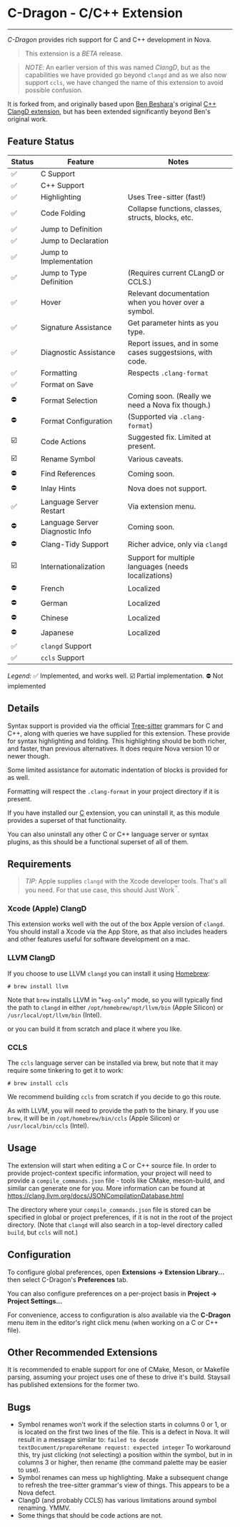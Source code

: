 # C-Dragon - C/C++ Extension

---

_C-Dragon_ provides rich support for C and C++ development in Nova.

> This extension is a _BETA_ release.

> _NOTE_: An earlier version of this was named _ClangD_, but as the
> capabilities we have provided go beyond `clangd` and as we also now support `ccls`,
> we have changed the name of this extension to avoid possible confusion.

It is forked from, and originally based upon
[Ben Beshara][1]'s original [C++ ClangD extension][2],
but has been extended significantly beyond Ben's original work.

## Feature Status

| Status | Feature                         | Notes                                                     |
| ------ | ------------------------------- | --------------------------------------------------------- |
| ✅     | C Support                       |                                                           |
| ✅     | C++ Support                     |                                                           |
| ✅     | Highlighting                    | Uses Tree-sitter (fast!)                                  |
| ✅     | Code Folding                    | Collapse functions, classes, structs, blocks, etc.        |
| ✅     | Jump to Definition              |                                                           |
| ✅     | Jump to Declaration             |                                                           |
| ✅     | Jump to Implementation          |                                                           |
| ✅     | Jump to Type Definition         | (Requires current CLangD or CCLS.)                        |
| ✅     | Hover                           | Relevant documentation when you hover over a symbol.      |
| ✅     | Signature Assistance            | Get parameter hints as you type.                          |
| ✅     | Diagnostic Assistance           | Report issues, and in some cases suggestsions, with code. |
| ✅     | Formatting                      | Respects `.clang-format`                                  |
| ✅     | Format on Save                  |                                                           |
| ⛔️    | Format Selection                | Coming soon. (Really we need a Nova fix though.)          |
| ⛔️    | Format Configuration            | (Supported via `.clang-format`)                           |
| ☑️     | Code Actions                    | Suggested fix. Limited at present.                        |
| ☑️     | Rename Symbol                   | Various caveats.                                          |
| ⛔️    | Find References                 | Coming soon.                                              |
| ⛔️    | Inlay Hints                     | Nova does not support.                                    |
| ✅     | Language Server Restart         | Via extension menu.                                       |
| ⛔️    | Language Server Diagnostic Info | Coming soon.                                              |
| ⛔️    | Clang-Tidy Support              | Richer advice, only via `clangd`                          |
| ☑️     | Internationalization            | Support for multiple languages (needs localizations)      |
| ⛔️    | French                          | Localized                                                 |
| ⛔️    | German                          | Localized                                                 |
| ⛔️    | Chinese                         | Localized                                                 |
| ⛔️    | Japanese                        | Localized                                                 |
| ✅     | `clangd` Support                |                                                           |
| ✅     | `ccls` Support                  |                                                           |

_Legend:_
✅ Implemented, and works well.
☑️ Partial implementation.
⛔️ Not implemented

## Details

Syntax support is provided via the official [Tree-sitter][3] grammars for C and C++, along
with queries we have supplied for this extension. These provide for syntax highlighting
and folding. This highlighting should be both richer, and faster, than previous alternatives.
It does require Nova version 10 or newer though.

Some limited assistance for automatic indentation of blocks is provided
for as well.

Formatting will respect the `.clang-format` in your
project directory if it is present.

If you have installed our [C][4] extension, you can uninstall it, as this module
provides a superset of that functionality.

You can also uninstall any other C or C++ language server or syntax plugins,
as this should be a functional superset of all of them.

## Requirements

> _TIP_: Apple supplies `clangd` with the Xcode developer tools. That's all you need.
> For that use case, this should Just Work<sup>&trade;</sup>.

### Xcode (Apple) ClangD

This extension works well with the out of the box Apple version of `clangd`.
You should install a Xcode via the App Store, as that also includes headers
and other features useful for software development on a mac.

### LLVM ClangD

If you choose to use LLVM `clangd` you can install it using [Homebrew][5]:

```
# brew install llvm
```

Note that `brew` installs LLVM in "`keg-only`" mode, so you will typically
find the path to `clangd` in either `/opt/homebrew/opt/llvm/bin` (Apple Silicon)
or `/usr/local/opt/llvm/bin` (Intel).

or you can build it from scratch and place it where you like.

### CCLS

The `ccls` language server can be installed via brew, but note that
it may require some tinkering to get it to work:

```
# brew install ccls
```

We recommend building `ccls` from scratch if you decide to go this route.

As with LLVM, you will need to provide the path to the binary.
If you use `brew`, it will be in `/opt/homebrew/bin/ccls` (Apple Silicon)
or `/usr/local/bin/ccls` (Intel).

## Usage

The extension will start when editing a C or C++ source file. In order to provide project-context specific information, your project will need to provide a `compile_commands.json` file - tools like CMake, meson-build, and similar can generate one for you. More information can be found at https://clang.llvm.org/docs/JSONCompilationDatabase.html

The directory where your `compile_commands.json` file is stored can be specified in global or project preferences, if it is not in the root of the project directory. (Note that `clangd` will also search in a top-level directory called `build`, but `ccls` will not.)

## Configuration

To configure global preferences, open **Extensions → Extension Library...** then select C-Dragon's **Preferences** tab.

You can also configure preferences on a per-project basis in **Project → Project Settings...**

For convenience, access to configuration is also available via the **C-Dragon** menu item in the
editor's right click menu (when working on a C or C++ file).

## Other Recommended Extensions

It is recommended to enable support for one of CMake, Meson, or Makefile parsing,
assuming your project uses one of these to drive it's build.
Staysail has published extensions for the former two.

## Bugs

- Symbol renames won't work if the selection starts in columns 0 or 1, or is located
  on the first two lines of the file. This is a defect in Nova.
  It will result in a message similar to: `failed to decode textDocument/prepareRename request: expected integer`
  To workaround this, try just clicking (not selecting) a position within the symbol,
  but in in columns 3 or higher, then rename (the command palette may be easier to use).
- Symbol renames can mess up highlighting. Make a subsequent change to refresh the
  tree-sitter grammar's view of things. This appears to be a Nova defect.
- ClangD (and probably CCLS) has various limitations around symbol renaming. YMMV.
- Some things that should be code actions are not.

[1]: https://benbeshara.id.au/ "Ben Beshara"
[2]: https://example.com/clangd-nova-extension
[3]: https://tree-sitter.github.io/tree-sitter/ "Tree-sitter web site"
[4]: https://github.com/staysail/nova-c "Tree-sitter grammar for C"
[5]: https://brew.sh "Homebrew package manager"
